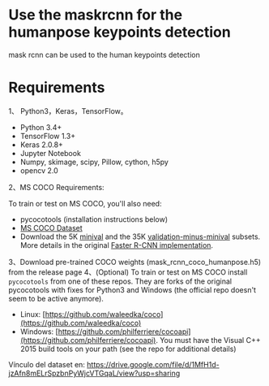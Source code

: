 ﻿# Use the maskrcnn for the humanpose keypoints detection
mask rcnn can be used to the human keypoints detection


# Requirements

1、	Python3，Keras，TensorFlow。

 -   Python 3.4+
 -   TensorFlow 1.3+
 -   Keras 2.0.8+
 -   Jupyter Notebook
 -   Numpy, skimage, scipy, Pillow, cython, h5py
 -   opencv 2.0


2、MS COCO Requirements:

To train or test on MS COCO, you'll also need:

 -   pycocotools (installation instructions below)
 -   [MS COCO Dataset](http://cocodataset.org/#home)
 -   Download the 5K  [minival](https://dl.dropboxusercontent.com/s/o43o90bna78omob/instances_minival2014.json.zip?dl=0)  and the 35K  [validation-minus-minival](https://dl.dropboxusercontent.com/s/s3tw5zcg7395368/instances_valminusminival2014.json.zip?dl=0)  subsets. More details in the original  [Faster R-CNN implementation](https://github.com/rbgirshick/py-faster-rcnn/blob/master/data/README.md).
 
3、Download pre-trained COCO weights (mask_rcnn_coco_humanpose.h5) from the release page
4、(Optional) To train or test on MS COCO install  `pycocotools`  from one of these repos. They are forks of the original pycocotools with fixes for Python3 and Windows (the official repo doesn't seem to be active anymore).

-   Linux:  [https://github.com/waleedka/coco](https://github.com/waleedka/coco)
-   Windows:  [https://github.com/philferriere/cocoapi](https://github.com/philferriere/cocoapi). You must have the Visual C++ 2015 build tools on your path (see the repo for additional details)
 
Vínculo del dataset en: https://drive.google.com/file/d/1MfH1d-jzAfn8mELrSpzbnPyWjcVTGqaL/view?usp=sharing

